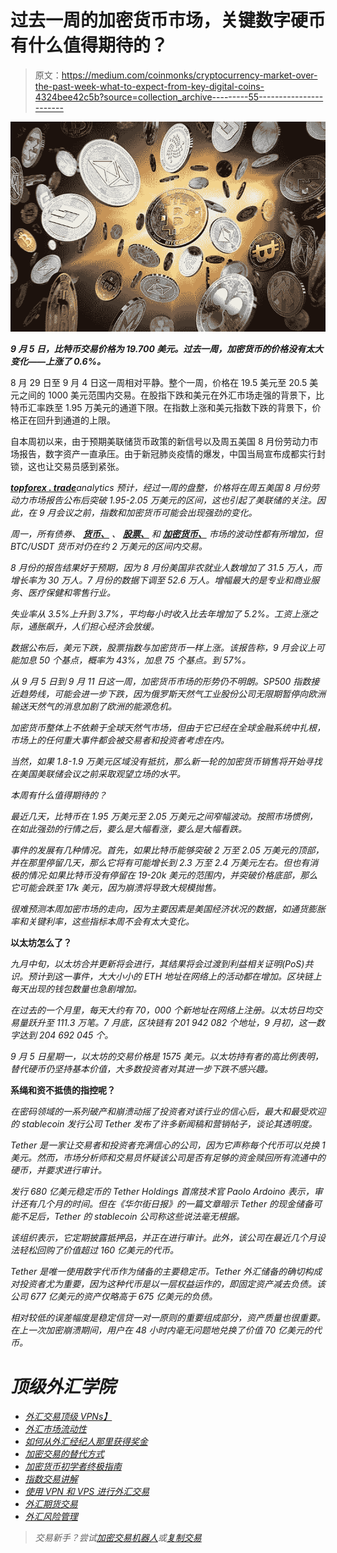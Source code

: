 # 过去一周的加密货币市场，关键数字硬币有什么值得期待的？

> 原文：<https://medium.com/coinmonks/cryptocurrency-market-over-the-past-week-what-to-expect-from-key-digital-coins-4324bee42c5b?source=collection_archive---------55----------------------->

![](img/651b1e4667db2b4c31477328a0e90a70.png)

***9 月 5 日，比特币交易价格为 19.700 美元。过去一周，加密货币的价格没有太大变化——上涨了 0.6%。***

8 月 29 日至 9 月 4 日这一周相对平静。整个一周，价格在 19.5 美元至 20.5 美元之间的 1000 美元范围内交易。在股指下跌和美元在外汇市场走强的背景下，比特币汇率跌至 1.95 万美元的通道下限。在指数上涨和美元指数下跌的背景下，价格正在回升到通道的上限。

自本周初以来，由于预期美联储货币政策的新信号以及周五美国 8 月份劳动力市场报告，数字资产一直承压。由于新冠肺炎疫情的爆发，中国当局宣布成都实行封锁，这也让交易员感到紧张。

[***topforex . trade***](https://topforex.trade/)*analytics 预计，经过一周的盘整，价格将在周五美国 8 月份劳动力市场报告公布后突破 1.95-2.05 万美元的区间，这也引起了美联储的关注。因此，在 9 月会议之前，指数和加密货币可能会出现强劲的变化。*

*周一，所有债券、 [**货币、**](https://topforex.trade/academy/trading-popular-currency-pairs) 、 [**股票、**](https://topforex.trade/academy/online-stocks-trading-investment-for-beginners) 和 [**加密货币、**](https://topforex.trade/academy/crypto-trading-cfds-forex-brokers#trading-crypto-with-forex-cfd-brokers) 市场的波动性都有所增加，但 BTC/USDT 货币对仍在约 2 万美元的区间内交易。*

*8 月份的报告结果好于预期，因为 8 月份美国非农就业人数增加了 31.5 万人，而增长率为 30 万人。7 月份的数据下调至 52.6 万人。增幅最大的是专业和商业服务、医疗保健和零售行业。*

*失业率从 3.5%上升到 3.7%，平均每小时收入比去年增加了 5.2%。工资上涨之际，通胀飙升，人们担心经济会放缓。*

*数据公布后，美元下跌，股票指数与加密货币一样上涨。该报告称，9 月会议上可能加息 50 个基点，概率为 43%，加息 75 个基点。到 57%。*

*从 9 月 5 日到 9 月 11 日这一周，加密货币市场的形势仍不明朗。SP500 指数接近趋势线，可能会进一步下跌，因为俄罗斯天然气工业股份公司无限期暂停向欧洲输送天然气的消息加剧了欧洲的能源危机。*

*加密货币整体上不依赖于全球天然气市场，但由于它已经在全球金融系统中扎根，市场上的任何重大事件都会被交易者和投资者考虑在内。*

*当然，如果 1.8-1.9 万美元区域没有抵抗，那么新一轮的加密货币销售将开始寻找在美国美联储会议之前采取观望立场的水平。*

*本周有什么值得期待的？*

*最近几天，比特币在 1.95 万美元至 2.05 万美元之间窄幅波动。按照市场惯例，在如此强劲的行情之后，要么是大幅看涨，要么是大幅看跌。*

*事件的发展有几种情况。首先，如果比特币能够突破 2 万至 2.05 万美元的顶部，并在那里停留几天，那么它将有可能增长到 2.3 万至 2.4 万美元左右。但也有消极的情况:如果比特币没有停留在 19-20k 美元的范围内，并突破价格底部，那么它可能会跌至 17k 美元，因为崩溃将导致大规模抛售。*

*很难预测本周加密市场的走向，因为主要因素是美国经济状况的数据，如通货膨胀率和关键利率，这些指标本周不会有太大变化。*

****以太坊怎么了？****

*九月中旬，以太坊合并更新将会进行，其结果将会过渡到利益相关证明(PoS)共识。预计到这一事件，大大小小的 ETH 地址在网络上的活动都在增加。区块链上每天出现的钱包数量也急剧增加。*

*在过去的一个月里，每天大约有 70，000 个新地址在网络上注册。以太坊日均交易量跃升至 111.3 万笔。7 月底，区块链有 201 942 082 个地址，9 月初，这一数字达到 204 692 045 个。*

*9 月 5 日星期一，以太坊的交易价格是 1575 美元。以太坊持有者的高比例表明，替代硬币仍坚持基本价值，大多数投资者对其进一步下跌不感兴趣。*

****系绳和资不抵债的指控呢？****

*在密码领域的一系列破产和崩溃动摇了投资者对该行业的信心后，最大和最受欢迎的 stablecoin 发行公司 Tether 发布了许多新闻稿和营销帖子，谈论其透明度。*

*Tether 是一家让交易者和投资者充满信心的公司，因为它声称每个代币可以兑换 1 美元。然而，市场分析师和交易员怀疑该公司是否有足够的资金赎回所有流通中的硬币，并要求进行审计。*

*发行 680 亿美元稳定币的 Tether Holdings 首席技术官 Paolo Ardoino 表示，审计还有几个月的时间。但在《华尔街日报》的一篇文章暗示 Tether 的现金储备可能不足后，Tether 的 stablecoin 公司称这些说法毫无根据。*

*该组织表示，它定期披露抵押品，并正在进行审计。此外，该公司在最近几个月设法轻松回购了价值超过 160 亿美元的代币。*

*Tether 是唯一使用数字代币作为储备的主要稳定币。Tether 外汇储备的确切构成对投资者尤为重要，因为这种代币是以一层权益运作的，即固定资产减去负债。该公司 677 亿美元的资产仅略高于 675 亿美元的负债。*

*相对较低的误差幅度是稳定信贷一对一原则的重要组成部分，资产质量也很重要。在上一次加密崩溃期间，用户在 48 小时内毫无问题地兑换了价值 70 亿美元的代币。*

# *顶级外汇学院*

*   *[外汇交易顶级 VPNs】](https://topforextrade.medium.com/top-vpns-for-forex-trading-comparison-of-high-speed-providers-for-safe-fx-market-exchange-at-the-b75f0bf7e740)*
*   *[外汇市场流动性](https://topforextrade.medium.com/liquidity-in-forex-market-explained-basic-terms-affecting-factors-and-top-fx-brokers-for-9a1fa4c56b45)*
*   *[如何从外汇经纪人那里获得奖金](https://topforextrade.medium.com/how-to-get-a-forex-bonus-and-benefit-from-it-ce998e4d81e7)*
*   *[加密交易的替代方式](https://topforextrade.medium.com/alternative-ways-of-crypto-trading-benefits-of-entering-the-digital-assets-market-with-cfds-and-c2edd7723bd7)*
*   *[加密货币初学者终极指南](https://topforextrade.medium.com/ultimate-beginners-guide-on-cryptocurrency-top-platforms-to-buy-and-trade-bitcoin-ethereum-xrp-5b64b3d8a55d)*
*   *[指数交易讲解](https://topforextrade.medium.com/indices-trading-explained-basic-concepts-famous-world-indices-and-comparison-of-top-forex-d5a75c8aa15d)*
*   *[使用 VPN 和 VPS 进行外汇交易](https://topforextrade.medium.com/secure-forex-trading-with-vpn-and-vps-free-offers-of-top-fx-brokers-8c13a3ece0d3)*
*   *[外汇期货交易](https://topforextrade.medium.com/forex-futures-trading-expert-guide-key-terms-and-how-to-make-a-profit-8f30fd902223)*
*   *[外汇风险管理](https://topforextrade.medium.com/forex-risk-management-effective-strategies-for-safe-fx-trading-for-beginners-adab8eee597f)*

> *交易新手？尝试[加密交易机器人](/coinmonks/crypto-trading-bot-c2ffce8acb2a)或[复制交易](/coinmonks/top-10-crypto-copy-trading-platforms-for-beginners-d0c37c7d698c)*